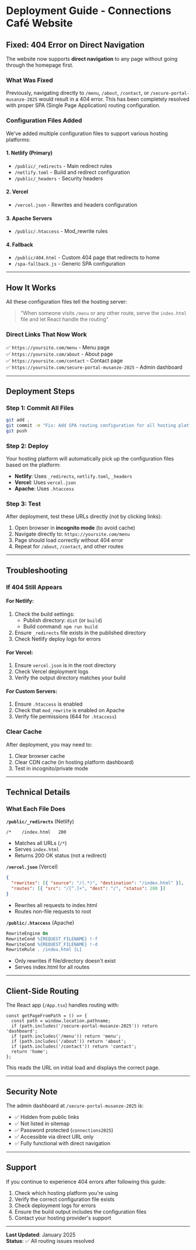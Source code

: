 # Deployment Guide - Connections Café Website

## Fixed: 404 Error on Direct Navigation

The website now supports **direct navigation** to any page without going through the homepage first.

### What Was Fixed

Previously, navigating directly to `/menu`, `/about`, `/contact`, or `/secure-portal-musanze-2025` would result in a 404 error. This has been completely resolved with proper SPA (Single Page Application) routing configuration.

### Configuration Files Added

We've added multiple configuration files to support various hosting platforms:

#### 1. **Netlify** (Primary)
- `/public/_redirects` - Main redirect rules
- `/netlify.toml` - Build and redirect configuration
- `/public/_headers` - Security headers

#### 2. **Vercel**
- `/vercel.json` - Rewrites and headers configuration

#### 3. **Apache Servers**
- `/public/.htaccess` - Mod_rewrite rules

#### 4. **Fallback**
- `/public/404.html` - Custom 404 page that redirects to home
- `/spa-fallback.js` - Generic SPA configuration

---

## How It Works

All these configuration files tell the hosting server:
> "When someone visits `/menu` or any other route, serve the `index.html` file and let React handle the routing"

### Direct Links That Now Work

✅ `https://yoursite.com/menu` - Menu page  
✅ `https://yoursite.com/about` - About page  
✅ `https://yoursite.com/contact` - Contact page  
✅ `https://yoursite.com/secure-portal-musanze-2025` - Admin dashboard  

---

## Deployment Steps

### Step 1: Commit All Files
```bash
git add .
git commit -m "Fix: Add SPA routing configuration for all hosting platforms"
git push
```

### Step 2: Deploy
Your hosting platform will automatically pick up the configuration files based on the platform:

- **Netlify**: Uses `_redirects`, `netlify.toml`, `_headers`
- **Vercel**: Uses `vercel.json`
- **Apache**: Uses `.htaccess`

### Step 3: Test
After deployment, test these URLs directly (not by clicking links):

1. Open browser in **incognito mode** (to avoid cache)
2. Navigate directly to: `https://yoursite.com/menu`
3. Page should load correctly without 404 error
4. Repeat for `/about`, `/contact`, and other routes

---

## Troubleshooting

### If 404 Still Appears

#### For Netlify:
1. Check the build settings:
   - Publish directory: `dist` (or `build`)
   - Build command: `npm run build`
2. Ensure `_redirects` file exists in the published directory
3. Check Netlify deploy logs for errors

#### For Vercel:
1. Ensure `vercel.json` is in the root directory
2. Check Vercel deployment logs
3. Verify the output directory matches your build

#### For Custom Servers:
1. Ensure `.htaccess` is enabled
2. Check that `mod_rewrite` is enabled on Apache
3. Verify file permissions (644 for `.htaccess`)

### Clear Cache
After deployment, you may need to:
1. Clear browser cache
2. Clear CDN cache (in hosting platform dashboard)
3. Test in incognito/private mode

---

## Technical Details

### What Each File Does

**`/public/_redirects`** (Netlify)
```
/*    /index.html   200
```
- Matches all URLs (`/*`)
- Serves `index.html`
- Returns 200 OK status (not a redirect)

**`/vercel.json`** (Vercel)
```json
{
  "rewrites": [{ "source": "/(.*)", "destination": "/index.html" }],
  "routes": [{ "src": "/[^.]+", "dest": "/", "status": 200 }]
}
```
- Rewrites all requests to index.html
- Routes non-file requests to root

**`/public/.htaccess`** (Apache)
```apache
RewriteEngine On
RewriteCond %{REQUEST_FILENAME} !-f
RewriteCond %{REQUEST_FILENAME} !-d
RewriteRule . /index.html [L]
```
- Only rewrites if file/directory doesn't exist
- Serves index.html for all routes

---

## Client-Side Routing

The React app (`/App.tsx`) handles routing with:

```tsx
const getPageFromPath = () => {
  const path = window.location.pathname;
  if (path.includes('/secure-portal-musanze-2025')) return 'dashboard';
  if (path.includes('/menu')) return 'menu';
  if (path.includes('/about')) return 'about';
  if (path.includes('/contact')) return 'contact';
  return 'home';
};
```

This reads the URL on initial load and displays the correct page.

---

## Security Note

The admin dashboard at `/secure-portal-musanze-2025` is:
- ✅ Hidden from public links
- ✅ Not listed in sitemap
- ✅ Password protected (`connections2025`)
- ✅ Accessible via direct URL only
- ✅ Fully functional with direct navigation

---

## Support

If you continue to experience 404 errors after following this guide:

1. Check which hosting platform you're using
2. Verify the correct configuration file exists
3. Check deployment logs for errors
4. Ensure the build output includes the configuration files
5. Contact your hosting provider's support

---

**Last Updated**: January 2025  
**Status**: ✅ All routing issues resolved
